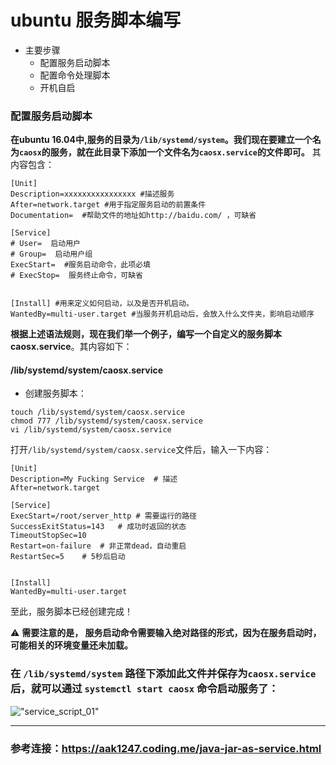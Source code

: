 ubuntu 服务脚本编写
===========
* 主要步骤
	* 配置服务启动脚本
	* 配置命令处理脚本
	* 开机自启
### 配置服务启动脚本
**在ubuntu 16.04中,服务的目录为`/lib/systemd/system`。我们现在要建立一个名为`caosx`的服务，就在此目录下添加一个文件名为`caosx.service`的文件即可。** 其内容包含：<br />
```shell
[Unit]
Description=xxxxxxxxxxxxxxxx #描述服务 
After=network.target #用于指定服务启动的前置条件
Documentation=  #帮助文件的地址如http://baidu.com/ ，可缺省

[Service]
# User=  启动用户  
# Group=  启动用户组
ExecStart=  #服务启动命令，此项必填
# ExecStop=  服务终止命令，可缺省


[Install] #用来定义如何启动，以及是否开机启动。
WantedBy=multi-user.target #当服务开机启动后，会放入什么文件夹，影响启动顺序
```

**根据上述语法规则，现在我们举一个例子，编写一个自定义的服务脚本caosx.service**。其内容如下：<br />
#### /lib/systemd/system/caosx.service
* 创建服务脚本：
```shell
touch /lib/systemd/system/caosx.service
chmod 777 /lib/systemd/system/caosx.service
vi /lib/systemd/system/caosx.service
```

打开`/lib/systemd/system/caosx.service`文件后，输入一下内容：<br />

```shell
[Unit]
Description=My Fucking Service	# 描述
After=network.target

[Service]
ExecStart=/root/server_http	# 需要运行的路径
SuccessExitStatus=143	# 成功时返回的状态
TimeoutStopSec=10
Restart=on-failure	# 非正常dead，自动重启
RestartSec=5	# 5秒后启动


[Install]
WantedBy=multi-user.target
```
至此，服务脚本已经创建完成！

:warning: **需要注意的是， 服务启动命令需要输入绝对路径的形式，因为在服务启动时，可能相关的环境变量还未加载。**


### 在 `/lib/systemd/system` 路径下添加此文件并保存为`caosx.service`后，就可以通过 `systemctl start caosx` 命令启动服务了：<br />
!["service_script_01"](https://github.com/tycao/tycao.github.io/blob/master/shell_crawler/service_script_01 "service_script_01")<br />









***********
### 参考连接：https://aak1247.coding.me/java-jar-as-service.html